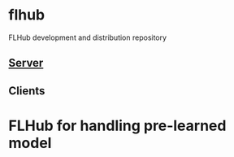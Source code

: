 # flhub
FLHub development and distribution repository

## [Server](https://github.com/cnu-dnlab/flhub/tree/main/server)

## Clients

# FLHub for handling pre-learned model
